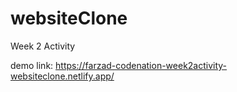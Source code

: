 # websiteClone

Week 2 Activity

demo link: https://farzad-codenation-week2activity-websiteclone.netlify.app/
